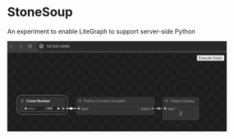 # StoneSoup
An experiment to enable LiteGraph to support server-side Python

![workflow](images/workflow.png)